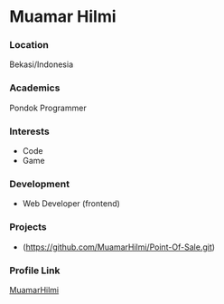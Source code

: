 # Muamar Hilmi

### Location

Bekasi/Indonesia

### Academics

Pondok Programmer

### Interests

- Code
- Game

### Development

- Web Developer (frontend)

### Projects

- (https://github.com/MuamarHilmi/Point-Of-Sale.git)

### Profile Link

[MuamarHilmi](https://github.com/MuamarHilmi)